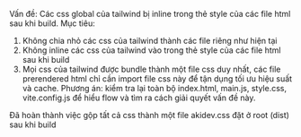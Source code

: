 Vấn đề: Các css global của tailwind bị inline trong thẻ style của các file html sau khi build.
Mục tiêu: 
1. Không chia nhỏ các css của tailwind thành các file riêng như hiện tại 
2. Không inline các css của tailwind vào trong thẻ style của các file html sau khi build
3. Mọi css của tailwind được bundle thành một file css duy nhất, các file prerendered html chỉ cần import file css này để tận dụng tối ưu hiệu suất và cache.
Phương án: kiểm tra lại toàn bộ index.html, main.js, style.css, vite.config.js để hiểu flow và tìm ra cách giải quyết vấn đề này.

Đã hoàn thành việc gộp tất cả css thành một file akidev.css đặt ở root (dist) sau khi build